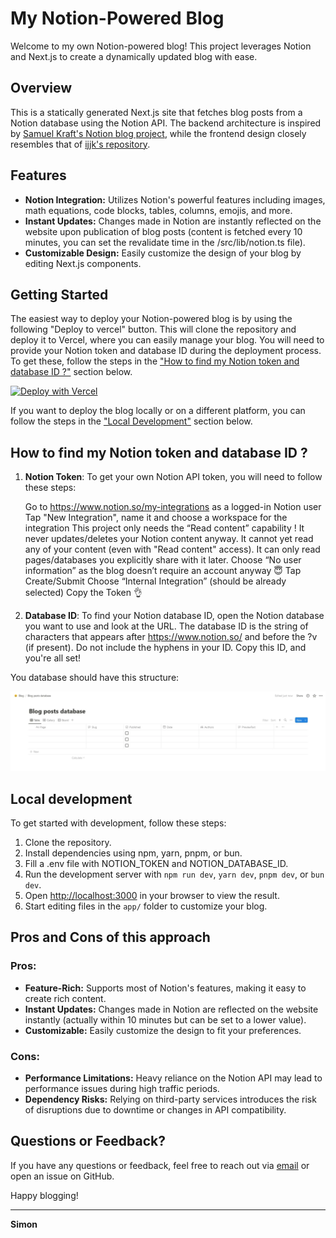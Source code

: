 # My Notion-Powered Blog

Welcome to my own Notion-powered blog! This project leverages Notion and Next.js to create a dynamically updated blog with ease.

## Overview

This is a statically generated Next.js site that fetches blog posts from a Notion database using the Notion API. The backend architecture is inspired by [Samuel Kraft's Notion blog project](https://github.com/samuelkraft/notion-blog-nextjs), while the frontend design closely resembles that of [ijjk's repository](https://github.com/ijjk/notion-blog).

## Features

- **Notion Integration:** Utilizes Notion's powerful features including images, math equations, code blocks, tables, columns, emojis, and more.
- **Instant Updates:** Changes made in Notion are instantly reflected on the website upon publication of blog posts (content is fetched every 10 minutes, you can set the revalidate time in the /src/lib/notion.ts file).
- **Customizable Design:** Easily customize the design of your blog by editing Next.js components.

## Getting Started

The easiest way to deploy your Notion-powered blog is by using the following "Deploy to vercel" button. This will clone the repository and deploy it to Vercel, where you can easily manage your blog. You will need to provide your Notion token and database ID during the deployment process. To get these, follow the steps in the ["How to find my Notion token and database ID ?"](#how-to-find-my-notion-token-and-database-id-) section below.

[![Deploy with Vercel](https://vercel.com/button)](https://vercel.com/new/clone?repository-url=https%3A%2F%2Fgithub.com%2FSimonLeclere%2Fsimons-notion-blog&env=NOTION_DATABASE_ID,NOTION_TOKEN&envDescription=To%20find%20your%20DATABASE_ID%20and%20TOKEN%2C%20refer%20to%20the%20project%20readme%20-%3E%20https%3A%2F%2Fgithub.com%2FSimonLeclere%2Fsimons-notion-blog%20&project-name=notion-blog&repository-name=notion-blog&demo-title=Simon's%20Notion%20Blog&demo-description=A%20statically%20generated%20Next.js%20site%20that%20fetches%20blog%20posts%20from%20a%20Notion%20database%20using%20the%20Notion%20API.&demo-url=https%3A%2F%2Fsimons-blog.vercel.app%2Fblog)

If you want to deploy the blog locally or on a different platform, you can follow the steps in the ["Local Development"](#local-development) section below.

## How to find my Notion token and database ID ?

1. **Notion Token**: To get your own Notion API token, you will need to follow these steps:

    Go to <https://www.notion.so/my-integrations> as a logged-in Notion user
    Tap "New Integration", name it and choose a workspace for the integration
    This project only needs the “Read content” capability !
        It never updates/deletes your Notion content anyway.
        It cannot yet read any of your content (even with "Read content" access). It can only read pages/databases you explicitly share with it later.
    Choose “No user information” as the blog doesn’t require an account anyway 😇
    Tap Create/Submit
    Choose “Internal Integration” (should be already selected)
    Copy the Token 👌

2. **Database ID**: To find your Notion database ID, open the Notion database you want to use and look at the URL. The database ID is the string of characters that appears after <https://www.notion.so/> and before the ?v (if present). Do not include the hyphens in your ID. Copy this ID, and you're all set!

You database should have this structure:

![Database structure](/public/notion-database-structure.png)

## Local development

To get started with development, follow these steps:

1. Clone the repository.
2. Install dependencies using npm, yarn, pnpm, or bun.
3. Fill a .env file with NOTION_TOKEN and NOTION_DATABASE_ID.
4. Run the development server with `npm run dev`, `yarn dev`, `pnpm dev`, or `bun dev`.
5. Open <http://localhost:3000> in your browser to view the result.
6. Start editing files in the  `app/` folder to customize your blog.

## Pros and Cons of this approach

### Pros:

- **Feature-Rich:** Supports most of Notion's features, making it easy to create rich content.
- **Instant Updates:** Changes made in Notion are reflected on the website instantly (actually within 10 minutes but can be set to a lower value).
- **Customizable:** Easily customize the design to fit your preferences.

### Cons:

- **Performance Limitations:** Heavy reliance on the Notion API may lead to performance issues during high traffic periods.
- **Dependency Risks:** Relying on third-party services introduces the risk of disruptions due to downtime or changes in API compatibility.

## Questions or Feedback?

If you have any questions or feedback, feel free to reach out via [email](mailto:simon-leclere@orange.fr) or open an issue on GitHub.

Happy blogging!

---

**Simon**
